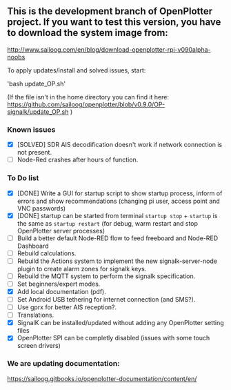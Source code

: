 ## This is the development branch of OpenPlotter project. If you want to test this version, you have to download the system image from:

http://www.sailoog.com/en/blog/download-openplotter-rpi-v090alpha-noobs

To apply updates/install and solved issues, start:

'bash update_OP.sh'

(If the file isn't in the home directory you can find it here: https://github.com/sailoog/openplotter/blob/v0.9.0/OP-signalk/update_OP.sh )

### Known issues

- [x] [SOLVED] SDR AIS decodification doesn't work if network connection is not present.
- [ ] Node-Red crashes after hours of function.

### To Do list

- [x] [DONE] Write a GUI for startup script to show startup process, inform of errors and show recommendations (changing pi user, access point and VNC passwords)
- [x] [DONE] startup can be started from terminal `startup stop` + `startup` is the same as `startup restart` (for debug, warm restart and stop OpenPlotter server processes)
- [ ] Build a better default Node-RED flow to feed freeboard and Node-RED Dashboard
- [ ] Rebuild calculations.
- [ ] Rebuild the Actions system to implement the new signalk-server-node plugin to create alarm zones for signalk keys.
- [ ] Rebuild the MQTT system to perform the signalk specification.
- [ ] Set beginners/expert modes.
- [x] Add local documentation (pdf).
- [ ] Set Android USB tethering for internet connection (and SMS?).
- [ ] Use gprx for better AIS reception?.
- [ ] Translations.
- [x] SignalK can be installed/updated without adding any OpenPlotter setting files
- [x] OpenPlotter SPI can be completly disabled (issues with some touch screen drivers)

### We are updating documentation:

https://sailoog.gitbooks.io/openplotter-documentation/content/en/

